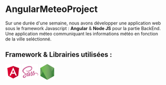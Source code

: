 # AngularMeteoProject

<p> Sur une durée d'une semaine, nous avons développer une application web sous le framework Javascript : <strong>Angular</strong> & <strong>Node JS</strong> pour la partie BackEnd. Une application méteo communiquant les informations météo en fonction de la ville seléctionné. </p>

## Framework & Librairies utilisées :

<img src="https://raw.githubusercontent.com/github/explore/80688e429a7d4ef2fca1e82350fe8e3517d3494d/topics/angular/angular.png" alt="Angular" height="50px">
<img src="https://raw.githubusercontent.com/github/explore/80688e429a7d4ef2fca1e82350fe8e3517d3494d/topics/sass/sass.png" alt="Sass" height="50px">
<img src="https://raw.githubusercontent.com/github/explore/80688e429a7d4ef2fca1e82350fe8e3517d3494d/topics/nodejs/nodejs.png" alt="Bootstrap" height="50px">
